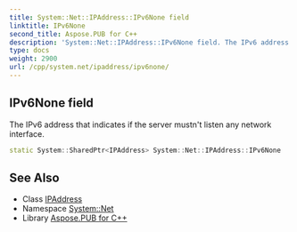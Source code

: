 ```yaml
---
title: System::Net::IPAddress::IPv6None field
linktitle: IPv6None
second_title: Aspose.PUB for C++
description: 'System::Net::IPAddress::IPv6None field. The IPv6 address that indicates if the server mustn''t listen any network interface in C++.'
type: docs
weight: 2900
url: /cpp/system.net/ipaddress/ipv6none/
---
```

## IPv6None field


The IPv6 address that indicates if the server mustn't listen any network interface.

```cpp
static System::SharedPtr<IPAddress> System::Net::IPAddress::IPv6None
```

## See Also

* Class [IPAddress](../)
* Namespace [System::Net](../../)
* Library [Aspose.PUB for C++](../../../)
